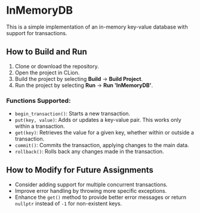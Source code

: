 # InMemoryDB

This is a simple implementation of an in-memory key-value database with support for transactions.

## How to Build and Run

1. Clone or download the repository.
2. Open the project in CLion.
3. Build the project by selecting **Build** -> **Build Project**.
4. Run the project by selecting **Run** -> **Run 'InMemoryDB'**.

### Functions Supported:
- `begin_transaction()`: Starts a new transaction.
- `put(key, value)`: Adds or updates a key-value pair. This works only within a transaction.
- `get(key)`: Retrieves the value for a given key, whether within or outside a transaction.
- `commit()`: Commits the transaction, applying changes to the main data.
- `rollback()`: Rolls back any changes made in the transaction.

## How to Modify for Future Assignments

- Consider adding support for multiple concurrent transactions.
- Improve error handling by throwing more specific exceptions.
- Enhance the `get()` method to provide better error messages or return `nullptr` instead of `-1` for non-existent keys.
